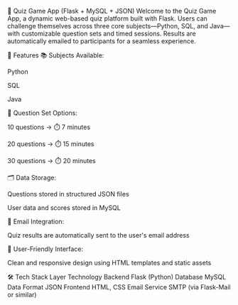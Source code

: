 🧠 Quiz Game App (Flask + MySQL + JSON)
Welcome to the Quiz Game App, a dynamic web-based quiz platform built with Flask. Users can challenge themselves across three core subjects—Python, SQL, and Java—with customizable question sets and timed sessions. Results are automatically emailed to participants for a seamless experience.

🚀 Features
📚 Subjects Available:

Python

SQL

Java

🔢 Question Set Options:

10 questions → ⏱️ 7 minutes

20 questions → ⏱️ 15 minutes

30 questions → ⏱️ 20 minutes

🗂️ Data Storage:

Questions stored in structured JSON files

User data and scores stored in MySQL

📧 Email Integration:

Quiz results are automatically sent to the user's email address

🎨 User-Friendly Interface:

Clean and responsive design using HTML templates and static assets

🛠️ Tech Stack
Layer	Technology
Backend	Flask (Python)
Database	MySQL
Data Format	JSON
Frontend	HTML, CSS
Email Service	SMTP (via Flask-Mail or similar)
